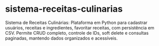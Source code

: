 # sistema-receitas-culinarias
Sistema de Receitas Culinárias: Plataforma em Python para cadastrar usuários, receitas e ingredientes, favoritar receitas, com persistência em CSV. Permite CRUD completo, controle de IDs, soft delete e consultas paginadas, mantendo dados organizados e acessíveis.
